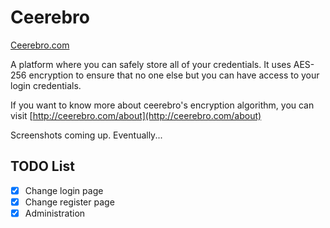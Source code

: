 # Ceerebro
[Ceerebro.com](http://ceerebro.com)

A platform where you can safely store all of your credentials.
It uses AES-256 encryption to ensure that no one else but you can have access to your login credentials.

If you want to know more about ceerebro's encryption algorithm, you can visit [http://ceerebro.com/about](http://ceerebro.com/about)

Screenshots coming up. Eventually...

TODO List
---------
- [x] Change login page
- [x] Change register page
- [x] Administration
